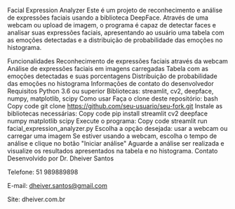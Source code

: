 Facial Expression Analyzer
Este é um projeto de reconhecimento e análise de expressões faciais usando a biblioteca DeepFace. Através de uma webcam ou upload de imagem, o programa é capaz de detectar faces e analisar suas expressões faciais, apresentando ao usuário uma tabela com as emoções detectadas e a distribuição de probabilidade das emoções no histograma.

Funcionalidades
Reconhecimento de expressões faciais através da webcam
Análise de expressões faciais em imagens carregadas
Tabela com as emoções detectadas e suas porcentagens
Distribuição de probabilidade das emoções no histograma
Informações de contato do desenvolvedor
Requisitos
Python 3.6 ou superior
Bibliotecas: streamlit, cv2, deepface, numpy, matplotlib, scipy
Como usar
Faça o clone deste repositório:
bash
Copy code
git clone https://github.com/seu-usuario/seu-fork.git
Instale as bibliotecas necessárias:
Copy code
pip install streamlit cv2 deepface numpy matplotlib scipy
Execute o programa:
Copy code
streamlit run facial_expression_analyzer.py
Escolha a opção desejada: usar a webcam ou carregar uma imagem
Se estiver usando a webcam, escolha o tempo de análise e clique no botão "Iniciar análise"
Aguarde a análise ser realizada e visualize os resultados apresentados na tabela e no histograma.
Contato
Desenvolvido por Dr. Dheiver Santos

Telefone: 51 989889898

E-mail: dheiver.santos@gmail.com

Site: dheiver.com.br
